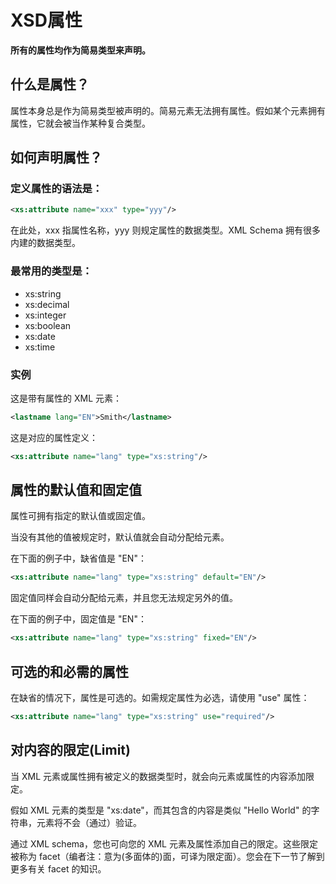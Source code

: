 # XSD属性

**所有的属性均作为简易类型来声明。**

## 什么是属性？

属性本身总是作为简易类型被声明的。简易元素无法拥有属性。假如某个元素拥有属性，它就会被当作某种复合类型。

## 如何声明属性？

### 定义属性的语法是：

```xml
<xs:attribute name="xxx" type="yyy"/>
```

在此处，xxx 指属性名称，yyy 则规定属性的数据类型。XML Schema 拥有很多内建的数据类型。

### 最常用的类型是：

- xs:string
- xs:decimal
- xs:integer
- xs:boolean
- xs:date
- xs:time

### 实例

这是带有属性的 XML 元素：

```xml
<lastname lang="EN">Smith</lastname>
```

这是对应的属性定义：

```xml
<xs:attribute name="lang" type="xs:string"/>
```

## 属性的默认值和固定值

属性可拥有指定的默认值或固定值。

当没有其他的值被规定时，默认值就会自动分配给元素。

在下面的例子中，缺省值是 "EN"：

```xml
<xs:attribute name="lang" type="xs:string" default="EN"/>
```

固定值同样会自动分配给元素，并且您无法规定另外的值。

在下面的例子中，固定值是 "EN"：

```xml
<xs:attribute name="lang" type="xs:string" fixed="EN"/>
```

## 可选的和必需的属性

在缺省的情况下，属性是可选的。如需规定属性为必选，请使用 "use" 属性：

```xml
<xs:attribute name="lang" type="xs:string" use="required"/>
```

## 对内容的限定(Limit)

当 XML 元素或属性拥有被定义的数据类型时，就会向元素或属性的内容添加限定。

假如 XML 元素的类型是 "xs:date"，而其包含的内容是类似 "Hello World" 的字符串，元素将不会（通过）验证。

通过 XML schema，您也可向您的 XML 元素及属性添加自己的限定。这些限定被称为 facet（编者注：意为(多面体的)面，可译为限定面）。您会在下一节了解到更多有关 facet 的知识。


